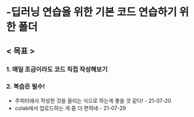 # -딥러닝 연습을 위한 기본 코드 연습하기 위한 폴더

## < 목표 >

### 1. 매일 조금이라도 코드 직접 작성해보기
### 2. 복습은 필수!


* 주피터에서 작성한 것을 올리는 식으로 하는게 좋을 것 같다! - 21-07-20
* colab에서 업로드하는 게 좀 더 편하네 - 21-07-29


